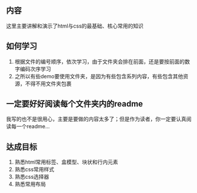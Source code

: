 ## 内容
这里主要讲解和演示了html与css的最基础、核心常用的知识

## 如何学习
1. 根据文件的编号顺序，依次学习，由于文件夹会排在前面，还是要按前面的数字编码次序学习
2. 之所以有些demo要使用文件夹，是因为有些包含系列内容，有些包含其他资源，不得不用文件夹包裹

## 一定要好好阅读每个文件夹内的readme
我写的也不是很用心，主要是要做的内容太多了；但是作为读者，你一定要认真阅读每一个readme...

## 达成目标
1. 熟悉html常用标签、盒模型、块状和行内元素
2. 熟悉css常用样式
3. 熟悉css选择器
4. 熟悉常用布局